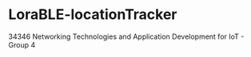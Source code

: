 # LoraBLE-locationTracker
34346 Networking Technologies and Application Development for IoT - Group 4
